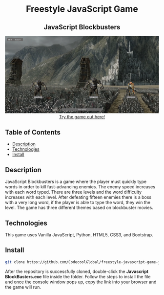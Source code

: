 <div align="center">
    
# Freestyle JavaScript Game  
    
## JavaScript Blockbusters 
![App Screenshot](https://github.com/CodecoolGlobal/freestyle-javascript-game-javascript-Nataliaalemany/blob/development/static/pictures/gamepreview.png)    
[Try the game out here!](https://blockbusters-jsgame.herokuapp.com/?)
</div>


## Table of Contents
- [Description](#Description)
- [Technologies](#Technologies)
- [Install](#Install)

## Description
JavaScript Blockbusters is a game where the player must quickly type words in order to kill fast-advancing enemies. The enemy speed increases with each word typed. There are three levels and the word difficulty increases with each level. After defeating fifteen enemies there is a boss with a very long word, if the player is able to type the word, they win the level. The game has three different themes based on blockbuster movies. 

## Technologies
This game uses Vanilla JavaScript, Python, HTML5, CSS3, and Bootstrap. 

## Install
``` sh
git clone https://github.com/CodecoolGlobal/freestyle-javascript-game-javascript-Nataliaalemany.git
```
After the repository is successfully cloned, double-click the **Javascript BlockBusters.exe** file inside the folder. Follow the steps to install the file and once the console window pops up, copy the link into your browser and the game will run. 
